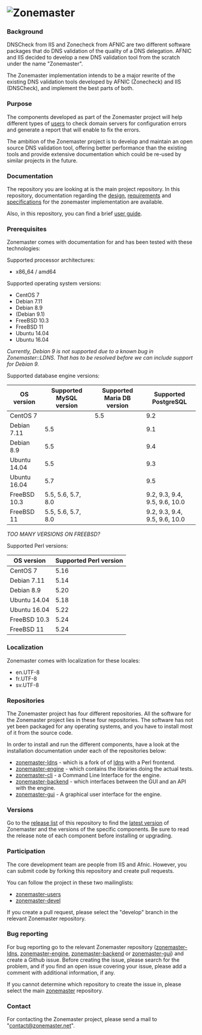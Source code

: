 ![Zonemaster](docs/images/zonemaster_logo_black.png)
==========

### Background

DNSCheck from IIS and Zonecheck from AFNIC are two different software
packages that do DNS validation of the quality of a DNS
delegation. AFNIC and IIS decided to develop a new DNS validation tool from the
scratch under the name "Zonemaster". 

The Zonemaster implementation intends to be a major
rewrite of the existing DNS validation tools developed by AFNIC (Zonecheck) and
IIS (DNSCheck), and implement the best parts of both.

### Purpose

The components developed as part of the Zonemaster project will help different
types of [users](USING.md) to check domain servers for configuration errors and
generate a report that will enable to fix the errors.

The ambition of the Zonemaster project is to develop and maintain an open source
DNS validation tool, offering better performance than the existing tools and
provide extensive documentation which could be re-used by similar projects in
the future.

### Documentation

The repository you are looking at is the main project repository. In this
repository, documentation regarding the [design](docs/design),
[requirements](docs/requirements) and [specifications](docs/specifications)
for the zonemaster implementation are available.

Also, in this repository, you can find a brief [user guide](USING.md).

### Prerequisites

Zonemaster comes with documentation for and has been tested with these
technologies:

Supported processor architectures:

* x86_64 / amd64

Supported operating system versions:

* CentOS 7
* Debian 7.11
* Debian 8.9
* (Debian 9.1)
* FreeBSD 10.3
* FreeBSD 11
* Ubuntu 14.04
* Ubuntu 16.04

_Currently, Debian 9 is not supported due to a known bug in Zonemaster::LDNS. That has to be resolved 
before we can include support for Debian 9._

Supported database engine versions:

OS version   |  Supported MySQL version |  Supported Maria DB version  | Supported PostgreSQL
-----------  | ------------------------ | ---------------------------- | --------------------
CentOS 7     |                          |             5.5              |          9.2
Debian 7.11  |           5.5            |                              |          9.1
Debian 8.9   |           5.5            |                              |          9.4
Ubuntu 14.04 |           5.5            |                              |          9.3
Ubuntu 16.04 |           5.7            |                              |          9.5
FreeBSD 10.3 |    5.5, 5.6, 5.7, 8.0    |                              |   9.2, 9.3, 9.4, 9.5, 9.6, 10.0       
FreeBSD 11   |    5.5, 5.6, 5.7, 8.0    |                              |   9.2, 9.3, 9.4, 9.5, 9.6, 10.0      

_TOO MANY VERSIONS ON FREEBSD?_

Supported Perl versions:

OS version   |  Supported Perl version
-----------  | -------------------------
CentOS 7     |          5.16                        
Debian 7.11  |          5.14
Debian 8.9   |          5.20
Ubuntu 14.04 |          5.18
Ubuntu 16.04 |          5.22
FreeBSD 10.3 |          5.24
FreeBSD 11   |          5.24

### Localization

Zonemaster comes with localization for these locales:

* en.UTF-8
* fr.UTF-8
* sv.UTF-8

### Repositories

The Zonemaster project has four different repositories. All the software for
the Zonemaster project lies in these four repositories. The software has not yet
been packaged for any operating systems, and you have to install most of it from
the source code.

In order to install and run the different components, have a look at the
installation documentation under each of the repositories below:

 * [zonemaster-ldns] - which is a fork of
   of [ldns] with a Perl frontend.
 * [zonemaster-engine] - which
   contains the libraries doing the actual tests.
 * [zonemaster-cli] - a Command Line
   Interface for the engine.
 * [zonemaster-backend] - which
   interfaces between the GUI and an API with the engine.
 * [zonemaster-gui](https://github.com/dotse/zonemaster-gui) - A graphical user
   interface for the engine.

### Versions

Go to the [release list](https://github.com/dotse/zonemaster/releases) 
of this repository to find the 
[latest version](https://github.com/dotse/zonemaster/releases/latest) of 
Zonemaster and the versions of the specific components. Be
sure to read the release note of each component before installing or
upgrading.

### Participation

The core development team are people from IIS and Afnic. However, you
can submit code by forking this repository and create pull requests.

You can follow the project in these two mailinglists:

 * [zonemaster-users](http://lists.iis.se/cgi-bin/mailman/listinfo/zonemaster-users)
 * [zonemaster-devel](http://lists.iis.se/cgi-bin/mailman/listinfo/zonemaster-devel)

If you create a pull request, please select the "develop" branch in the relevant
Zonemaster repository.

### Bug reporting 

For bug reporting go to the relevant Zonemaster repository ([zonemaster-ldns], [zonemaster-engine],
[zonemaster-backend] or [zonemaster-gui]) and create a Github issue. Before creating the issue,
please search for the problem, and if you find an open issue covering your issue, please add
a comment with additional information, if any.

If you cannot determine which repository to create the issue in, please select the main [zonemaster] 
repository.

### Contact 

For contacting the Zonemaster project, please send a mail to
"contact@zonemaster.net".

[zonemaster]: https://github.com/dotse/zonemaster
[zonemaster-ldns]: https://github.com/dotse/zonemaster-ldns
[zonemaster-engine]: https://github.com/dotse/zonemaster-engine 
[zonemaster-cli]: https://github.com/dotse/zonemaster-cli
[zonemaster-backend]: https://github.com/dotse/zonemaster-backend
[zonemaster-gui]: https://github.com/dotse/zonemaster-gui
[ldns]: https://www.nlnetlabs.nl/projects/ldns/
